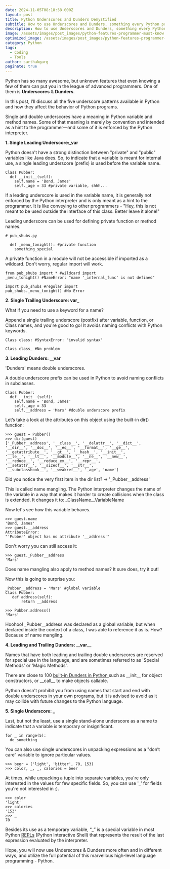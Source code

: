 ```yaml
---
date: 2024-11-05T08:18:58.000Z
layout: post
title: Python Underscores and Dunders Demystified
subtitle: How to use Underscores and Dunders, something every Python programmer must know
description: How to use Underscores and Dunders, something every Python programmer must know
image: /assets/images/post_images/python-features-programmer-must-know.webp
optimized_image: /assets/images/post_images/python-features-programmer-must-know.webp
category: Python
tags:
  - Coding
  - Tools
author: sarthakgarg
paginate: true
---
```

Python has so many awesome, but unknown features that even knowing a few of them can put you in the league of advanced programmers. One of them is **Underscores** & **Dunders**.

In this post, I’ll discuss all the five underscore patterns available in Python and how they affect the behavior of Python programs.

Single and double underscores have a meaning in Python variable and method names. Some of that meaning is merely by convention and intended as a hint to the programmer—and some of it is enforced by the Python interpreter.

**1. Single Leading Underscore:_var**

Python doesn't have a strong distinction between "private" and "public" variables like Java does. So, to indicate that a variable is meant for internal use, a single leading underscore (prefix) is used before the variable name.

```
Class Pubber:
  def __init__(self):
    self.name = 'Bond, James'
    self._age = 33 #private variable, shhh...
```

If a leading underscore is used in the variable name, it is generally not enforced by the Python interpreter and is only meant as a hint to the programmer. It is like conveying to other programmers - "Hey, this is not meant to be used outside the interface of this class. Better leave it alone!"

Leading underscore can be used for defining private function or method names. 

```
# pub_shubs.py

  def _menu_tonight(): #private function
    something_special
```

A private function in a module will not be accessible if imported as a wildcard. Don't worry, regular import will work. 

```
from pub_shubs import * #wildcard import
_menu_tonight() #NameError: "name '_internal_func' is not defined"

import pub_shubs #regular import
pub_shubs._menu_tonight() #No Error
```

**2. Single Trailing Underscore: var_**

What if you need to use a keyword for a name? 

Append a single trailing underscore (postfix) after variable, function, or Class names, and you're good to go! It avoids naming conflicts with Python keywords.

```
Class class: #SyntaxError: "invalid syntax"

Class class_ #No problem
```

**3. Leading Dunders: __var**

'Dunders' means double underscores.

A double underscore prefix can be used in Python to avoid naming conflicts in subclasses.

```
Class Pubber:
  def __init__(self):
    self.name = 'Bond, James'
    self._age = 33
    self.__address = 'Mars' #double underscore prefix
```

Let’s take a look at the attributes on this object using the built-in dir()
function:

```
>>> guest = Pubber()
>>> dir(guest)
['_Pubber__address', '__class__', '__delattr__', '__dict__',
'__dir__', '__doc__', '__eq__', '__format__', '__ge__',
'__getattribute__', '__gt__', '__hash__', '__init__',
'__le__', '__lt__', '__module__', '__ne__', '__new__',
'__reduce__', '__reduce_ex__', '__repr__',
'__setattr__', '__sizeof__', '__str__',
'__subclasshook__', '__weakref__', '_age', 'name']
```

Did you notice the very first item in the dir list? -> '_Pubber__address'

This is called name mangling. The Python interpreter changes the name of the variable in a way that makes it harder to create collisions when the class is extended. It changes it to: _ClassName__VariableName

Now let's see how this variable behaves.

```
>>> guest.name
'Bond, James'
>>> guest.__address
AttributeError:
"'Pubber' object has no attribute '__address'"
```

Don't worry you can still access it:

```
>>> guest._Pubber__address
'Mars'
```

Does name mangling also apply to method names? It sure does, try it out!

Now this is going to surprise you:

```
_Pubber__address = 'Mars' #global variable
Class Pubber:
   def address(self):
       return __address
```

```
>>> Pubber.address()
'Mars'
```

Hoohoo! _Pubber__address was declared as a global variable, but when declared inside the context of a class, I was able to reference it as is. How? Because of name mangling.

**4. Leading and Trailing Dunders: \_\_var\_\_**

Names that have both leading and trailing double underscores are reserved for special use in the language, and are sometimes referred to as 'Special Methods' or 'Magic Methods'.

There are close to 100 [built-in Dunders in Python ](https://docs.python.org/3/reference/datamodel.html#special-method-names)such as \_\_init\_\_ for object constructors, or \_\_call\_\_ to make objects callable. 

Python doesn't prohibit you from using names that start and end with double underscores in your own programs, but it is advised to avoid as it may collide with future changes to the Python language.

**5. Single Underscore: _**

Last, but not the least, use a single stand-alone underscore as a name to indicate that a variable is temporary or insignificant.

```
for _ in range(5):
  do_something
```

You can also use single underscores in unpacking expressions as a "don’t care” variable to ignore particular values.

```
>>> beer = ('light', 'bitter', 70, 153)
>>> color, _, _, calories = beer
```

At times, while unpacking a tuple into separate variables, you're only interested in the values for few specific fields. So, you can use '_' for fields you're not interested in :).

```
>>> color
'light'
>>> calories
'153'
>>> _
70
```

Besides its use as a temporary variable, “_” is a special variable in most Python [REPLs](https://pythonprogramminglanguage.com/repl/) (Python Interactive Shell) that represents the result of the last expression evaluated by the interpreter.

Hope, you will now use Underscores & Dunders more often and in different ways, and utilize the full potential of this marvellous high-level language programming - Python.